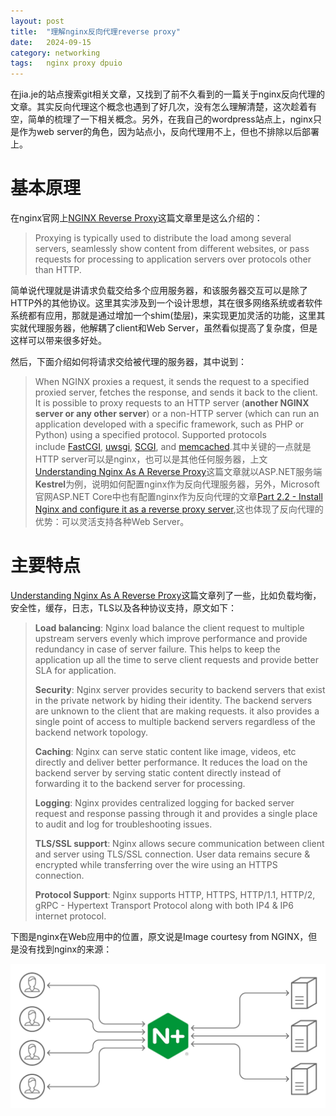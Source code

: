 ```yaml
---
layout: post
title:  "理解nginx反向代理reverse proxy"
date:   2024-09-15
category: networking 
tags:   nginx proxy dpuio
---
```


在jia.je的站点搜索git相关文章，又找到了前不久看到的一篇关于nginx反向代理的文章。其实反向代理这个概念也遇到了好几次，没有怎么理解清楚，这次趁着有空，简单的梳理了一下相关概念。另外，在我自己的wordpress站点上，nginx只是作为web server的角色，因为站点小，反向代理用不上，但也不排除以后部署上。

# 基本原理

在nginx官网上[NGINX Reverse Proxy](https://docs.nginx.com/nginx/admin-guide/web-server/reverse-proxy/)这篇文章里是这么介绍的：

> Proxying is typically used to distribute the load among several servers, seamlessly show content from different websites, or pass requests for processing to application servers over protocols other than HTTP.

简单说代理就是讲请求负载交给多个应用服务器，和该服务器交互可以是除了HTTP外的其他协议。这里其实涉及到一个设计思想，其在很多网络系统或者软件系统都有应用，那就是通过增加一个shim(垫层)，来实现更加灵活的功能，这里其实就代理服务器，他解耦了client和Web Server，虽然看似提高了复杂度，但是这样可以带来很多好处。

然后，下面介绍如何将请求交给被代理的服务器，其中说到：

> When NGINX proxies a request, it sends the request to a specified proxied server, fetches the response, and sends it back to the client. It is possible to proxy requests to an HTTP server (**another NGINX server or any other server**) or a non-HTTP server (which can run an application developed with a specific framework, such as PHP or Python) using a specified protocol. Supported protocols include [FastCGI](https://nginx.org/en/docs/http/ngx_http_fastcgi_module.html), [uwsgi](https://nginx.org/en/docs/http/ngx_http_uwsgi_module.html), [SCGI](https://nginx.org/en/docs/http/ngx_http_scgi_module.html), and [memcached](https://nginx.org/en/docs/http/ngx_http_memcached_module.html).其中关键的一点就是HTTP server可以是nginx，也可以是其他任何服务器，上文[Understanding Nginx As A Reverse Proxy](https://medium.com/globant/understanding-nginx-as-a-reverse-proxy-564f76e856b2)这篇文章就以ASP.NET服务端**Kestrel**为例，说明如何配置nginx作为反向代理服务器，另外，Microsoft官网ASP.NET Core中也有配置nginx作为反向代理的文章[Part 2.2 - Install Nginx and configure it as a reverse proxy server](https://learn.microsoft.com/en-us/troubleshoot/developer/webapps/aspnetcore/practice-troubleshoot-linux/2-2-install-nginx-configure-it-reverse-proxy),这也体现了反向代理的优势：可以灵活支持各种Web Server。

# 主要特点

[Understanding Nginx As A Reverse Proxy](https://medium.com/globant/understanding-nginx-as-a-reverse-proxy-564f76e856b2)这篇文章列了一些，比如负载均衡，安全性，缓存，日志，TLS以及各种协议支持，原文如下：

> **Load balancing**: Nginx load balance the client request to multiple upstream servers evenly which improve performance and provide redundancy in case of server failure. This helps to keep the application up all the time to serve client requests and provide better SLA for application.
> 
> **Security**: Nginx server provides security to backend servers that exist in the private network by hiding their identity. The backend servers are unknown to the client that are making requests. it also provides a single point of access to multiple backend servers regardless of the backend network topology.
> 
> **Caching**: Nginx can serve static content like image, videos, etc directly and deliver better performance. It reduces the load on the backend server by serving static content directly instead of forwarding it to the backend server for processing.
> 
> **Logging**: Nginx provides centralized logging for backed server request and response passing through it and provides a single place to audit and log for troubleshooting issues.
> 
> **TLS/SSL support**: Nginx allows secure communication between client and server using TLS/SSL connection. User data remains secure & encrypted while transferring over the wire using an HTTPS connection.
> 
> **Protocol Support**: Nginx supports HTTP, HTTPS, HTTP/1.1, HTTP/2, gRPC - Hypertext Transport Protocol along with both IP4 & IP6 internet protocol.

下图是nginx在Web应用中的位置，原文说是Image courtesy from NGINX，但是没有找到nginx的来源：

![nginx reverse proxy](/assets/image/nginx-reverse-proxy.png)
